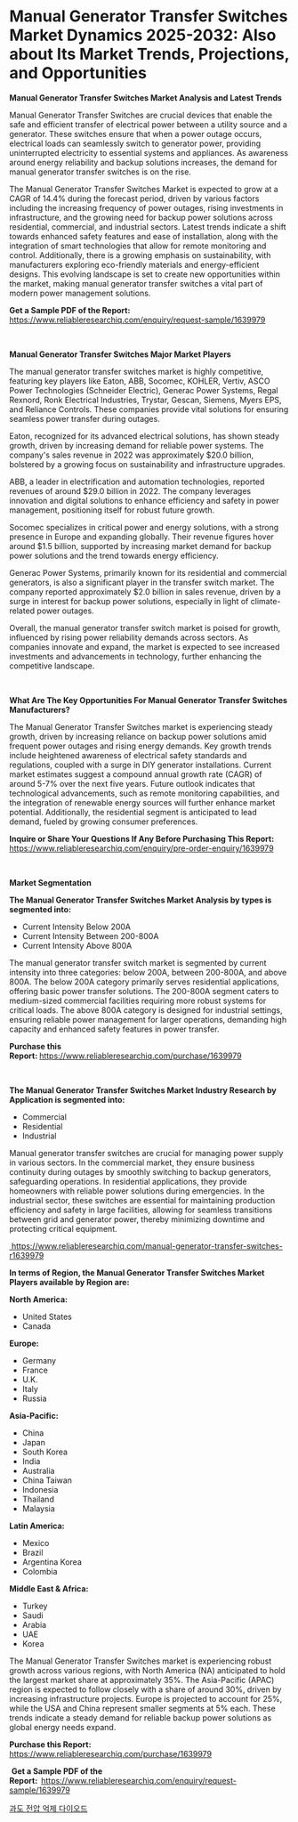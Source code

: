 <p><h1>Manual Generator Transfer Switches Market Dynamics 2025-2032: Also about Its Market Trends, Projections, and Opportunities</h1></p><p><strong>Manual Generator Transfer Switches Market Analysis and Latest Trends</strong></p>
<p><p>Manual Generator Transfer Switches are crucial devices that enable the safe and efficient transfer of electrical power between a utility source and a generator. These switches ensure that when a power outage occurs, electrical loads can seamlessly switch to generator power, providing uninterrupted electricity to essential systems and appliances. As awareness around energy reliability and backup solutions increases, the demand for manual generator transfer switches is on the rise.</p><p>The Manual Generator Transfer Switches Market is expected to grow at a CAGR of 14.4% during the forecast period, driven by various factors including the increasing frequency of power outages, rising investments in infrastructure, and the growing need for backup power solutions across residential, commercial, and industrial sectors. Latest trends indicate a shift towards enhanced safety features and ease of installation, along with the integration of smart technologies that allow for remote monitoring and control. Additionally, there is a growing emphasis on sustainability, with manufacturers exploring eco-friendly materials and energy-efficient designs. This evolving landscape is set to create new opportunities within the market, making manual generator transfer switches a vital part of modern power management solutions.</p></p>
<p><strong>Get a Sample PDF of the Report:&nbsp;</strong> <a href="https://www.reliableresearchiq.com/enquiry/request-sample/1639979?utm_campaign=123&utm_medium=2&utm_source=Github&utm_content=ia&utm_term=14022025&utm_id=manual-generator-transfer-switches">https://www.reliableresearchiq.com/enquiry/request-sample/1639979</a></p>
<p>&nbsp;</p>
<p><strong>Manual Generator Transfer Switches Major Market Players</strong></p>
<p><p>The manual generator transfer switches market is highly competitive, featuring key players like Eaton, ABB, Socomec, KOHLER, Vertiv, ASCO Power Technologies (Schneider Electric), Generac Power Systems, Regal Rexnord, Ronk Electrical Industries, Trystar, Gescan, Siemens, Myers EPS, and Reliance Controls. These companies provide vital solutions for ensuring seamless power transfer during outages.</p><p>Eaton, recognized for its advanced electrical solutions, has shown steady growth, driven by increasing demand for reliable power systems. The company's sales revenue in 2022 was approximately $20.0 billion, bolstered by a growing focus on sustainability and infrastructure upgrades.</p><p>ABB, a leader in electrification and automation technologies, reported revenues of around $29.0 billion in 2022. The company leverages innovation and digital solutions to enhance efficiency and safety in power management, positioning itself for robust future growth.</p><p>Socomec specializes in critical power and energy solutions, with a strong presence in Europe and expanding globally. Their revenue figures hover around $1.5 billion, supported by increasing market demand for backup power solutions and the trend towards energy efficiency.</p><p>Generac Power Systems, primarily known for its residential and commercial generators, is also a significant player in the transfer switch market. The company reported approximately $2.0 billion in sales revenue, driven by a surge in interest for backup power solutions, especially in light of climate-related power outages.</p><p>Overall, the manual generator transfer switch market is poised for growth, influenced by rising power reliability demands across sectors. As companies innovate and expand, the market is expected to see increased investments and advancements in technology, further enhancing the competitive landscape.</p></p>
<p>&nbsp;</p>
<p><strong>What Are The Key Opportunities For Manual Generator Transfer Switches Manufacturers?</strong></p>
<p><p>The Manual Generator Transfer Switches market is experiencing steady growth, driven by increasing reliance on backup power solutions amid frequent power outages and rising energy demands. Key growth trends include heightened awareness of electrical safety standards and regulations, coupled with a surge in DIY generator installations. Current market estimates suggest a compound annual growth rate (CAGR) of around 5-7% over the next five years. Future outlook indicates that technological advancements, such as remote monitoring capabilities, and the integration of renewable energy sources will further enhance market potential. Additionally, the residential segment is anticipated to lead demand, fueled by growing consumer preferences.</p></p>
<p><strong>Inquire or Share Your Questions If Any Before Purchasing This Report:</strong> <a href="https://www.reliableresearchiq.com/enquiry/pre-order-enquiry/1639979?utm_campaign=123&utm_medium=2&utm_source=Github&utm_content=ia&utm_term=14022025&utm_id=manual-generator-transfer-switches">https://www.reliableresearchiq.com/enquiry/pre-order-enquiry/1639979</a></p>
<p>&nbsp;</p>
<p><strong>Market Segmentation</strong></p>
<p><strong>The Manual Generator Transfer Switches Market Analysis by types is segmented into:</strong></p>
<p><ul><li>Current Intensity Below 200A</li><li>Current Intensity Between 200-800A</li><li>Current Intensity Above 800A</li></ul></p>
<p><p>The manual generator transfer switch market is segmented by current intensity into three categories: below 200A, between 200-800A, and above 800A. The below 200A category primarily serves residential applications, offering basic power transfer solutions. The 200-800A segment caters to medium-sized commercial facilities requiring more robust systems for critical loads. The above 800A category is designed for industrial settings, ensuring reliable power management for larger operations, demanding high capacity and enhanced safety features in power transfer.</p></p>
<p><strong>Purchase this Report:&nbsp;</strong><a href="https://www.reliableresearchiq.com/purchase/1639979?utm_campaign=123&utm_medium=2&utm_source=Github&utm_content=ia&utm_term=14022025&utm_id=manual-generator-transfer-switches">https://www.reliableresearchiq.com/purchase/1639979</a></p>
<p>&nbsp;</p>
<p><strong>The Manual Generator Transfer Switches Market Industry Research by Application is segmented into:</strong></p>
<p><ul><li>Commercial</li><li>Residential</li><li>Industrial</li></ul></p>
<p><p>Manual generator transfer switches are crucial for managing power supply in various sectors. In the commercial market, they ensure business continuity during outages by smoothly switching to backup generators, safeguarding operations. In residential applications, they provide homeowners with reliable power solutions during emergencies. In the industrial sector, these switches are essential for maintaining production efficiency and safety in large facilities, allowing for seamless transitions between grid and generator power, thereby minimizing downtime and protecting critical equipment.</p></p>
<p><a href="https://www.reliableresearchiq.com/manual-generator-transfer-switches-r1639979?utm_campaign=123&utm_medium=2&utm_source=Github&utm_content=ia&utm_term=14022025&utm_id=manual-generator-transfer-switches">&nbsp;https://www.reliableresearchiq.com/manual-generator-transfer-switches-r1639979</a></p>
<p><strong>In terms of Region, the Manual Generator Transfer Switches Market Players available by Region are:</strong></p>
<p>
    <p> <strong> North America: </strong>
        <ul>
            <li>United States</li>
            <li>Canada</li>
        </ul>
        </p> 
    <p> <strong> Europe: </strong>
        <ul>
            <li>Germany</li>
            <li>France</li>
            <li>U.K.</li>
            <li>Italy</li>
            <li>Russia</li>
        </ul>
        </p> 
    <p> <strong> Asia-Pacific: </strong>
        <ul>
            <li>China</li>
            <li>Japan</li>
            <li>South Korea</li>
            <li>India</li>
            <li>Australia</li>
            <li>China Taiwan</li>
            <li>Indonesia</li>
            <li>Thailand</li>
            <li>Malaysia</li>
        </ul>
        </p> 
    <p> <strong> Latin America: </strong>
        <ul>
            <li>Mexico</li>
            <li>Brazil</li>
            <li>Argentina Korea</li>
            <li>Colombia</li>
        </ul>
        </p> 
    <p> <strong> Middle East & Africa: </strong>
        <ul>
            <li>Turkey</li>
            <li>Saudi</li>
            <li>Arabia</li>
            <li>UAE</li>
            <li>Korea</li>
        </ul>
    </p>
    </p>
<p><p>The Manual Generator Transfer Switches market is experiencing robust growth across various regions, with North America (NA) anticipated to hold the largest market share at approximately 35%. The Asia-Pacific (APAC) region is expected to follow closely with a share of around 30%, driven by increasing infrastructure projects. Europe is projected to account for 25%, while the USA and China represent smaller segments at 5% each. These trends indicate a steady demand for reliable backup power solutions as global energy needs expand.</p></p>
<p><strong>Purchase this Report: </strong><a href="https://www.reliableresearchiq.com/purchase/1639979?utm_campaign=123&utm_medium=2&utm_source=Github&utm_content=ia&utm_term=14022025&utm_id=manual-generator-transfer-switches">https://www.reliableresearchiq.com/purchase/1639979</a></p>
<p>&nbsp;<strong>Get a Sample PDF of the Report:&nbsp;&nbsp;</strong><a href="https://www.reliableresearchiq.com/enquiry/request-sample/1639979?utm_campaign=123&utm_medium=2&utm_source=Github&utm_content=ia&utm_term=14022025&utm_id=manual-generator-transfer-switches">https://www.reliableresearchiq.com/enquiry/request-sample/1639979</a></p>
<p><strong></strong></p>
<p><p><a href="https://github.com/laholand/Market-Research-Report-List-7/blob/main/554337736887.md?utm_campaign=123&utm_medium=2&utm_source=Github&utm_content=ia&utm_term=14022025&utm_id=manual-generator-transfer-switches">과도 전압 억제 다이오드</a></p></p>